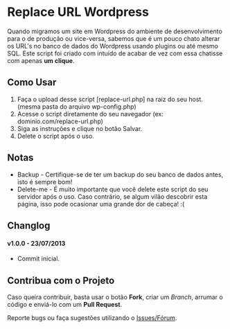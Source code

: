 # Replace URL Wordpress #

Quando migramos um site em Wordpress do ambiente de desenvolvimento para o de produção ou vice-versa, sabemos que é um pouco chato alterar os URL's no banco de dados do Wordpress usando plugins ou até mesmo SQL. Este script foi criado com intuído de acabar de vez com essa chatisse com apenas **um clique**.

## Como Usar ##

1. Faça o upload desse script [replace-url.php] na raiz do seu host. (mesma pasta do arquivo wp-config.php)
2. Acesse o script diretamente do seu navegador (ex: dominio.com/replace-url.php)
3. Siga as instruções e clique no botão Salvar.
4. Delete o script após o uso.

## Notas ##

* Backup - Certifique-se de ter um backup do seu banco de dados antes, isto é sempre bom!
* Delete-me - É muito importante que você delete este script do seu servidor após o uso. Caso contrário, se algum vilão descobrir esta página, isso pode ocasionar uma grande dor de cabeça! :(

## Changlog ##

#### v1.0.0 - 23/07/2013 ####
* Commit inicial.

## Contribua com o Projeto ##

Caso queira contribuir, basta usar o botão **Fork**, criar um *Branch*, arrumar o código e enviá-lo com um **Pull Request**.

Reporte bugs ou faça sugestões utilizando o [Issues/Fórum](https://github.com/adammacias/Replace-URL-Wordpress/issues).
